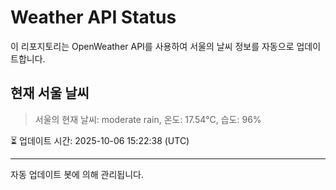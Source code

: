 
# Weather API Status

이 리포지토리는 OpenWeather API를 사용하여 서울의 날씨 정보를 자동으로 업데이트합니다.

## 현재 서울 날씨
> 서울의 현재 날씨: moderate rain, 온도: 17.54°C, 습도: 96%

⏳ 업데이트 시간: 2025-10-06 15:22:38 (UTC)

---
자동 업데이트 봇에 의해 관리됩니다.
